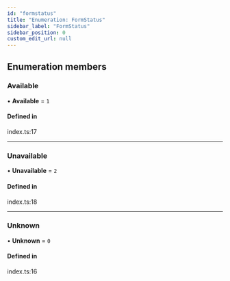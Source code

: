 ```yaml
---
id: "formstatus"
title: "Enumeration: FormStatus"
sidebar_label: "FormStatus"
sidebar_position: 0
custom_edit_url: null
---
```


## Enumeration members

### Available

• **Available** = `1`

#### Defined in

index.ts:17

___

### Unavailable

• **Unavailable** = `2`

#### Defined in

index.ts:18

___

### Unknown

• **Unknown** = `0`

#### Defined in

index.ts:16
